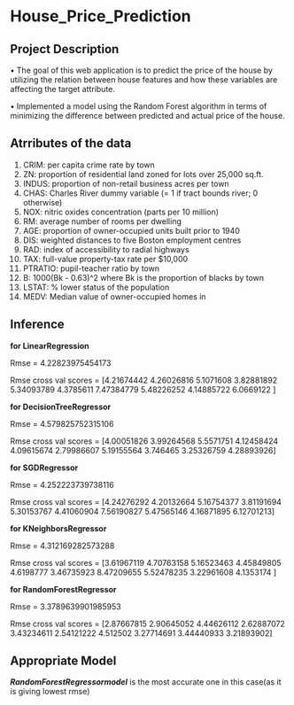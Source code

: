 # House_Price_Prediction

Project Description
---------------------

• The goal of this web application is to predict the price of the house by utilizing the relation between house 
features and how these variables are affecting the target attribute. 

• Implemented a model using the Random Forest algorithm in terms of minimizing the difference between 
predicted and actual price of the house.

Atrributes of the data
-----------------------

1. CRIM: per capita crime rate by town
2. ZN: proportion of residential land zoned for lots over 25,000 sq.ft.
3. INDUS: proportion of non-retail business acres per town
4. CHAS: Charles River dummy variable (= 1 if tract bounds river; 0 otherwise)
5. NOX: nitric oxides concentration (parts per 10 million)
6. RM: average number of rooms per dwelling
7. AGE: proportion of owner-occupied units built prior to 1940
8. DIS: weighted distances to five Boston employment centres
9. RAD: index of accessibility to radial highways
10. TAX: full-value property-tax rate per $10,000
11. PTRATIO: pupil-teacher ratio by town
12. B: 1000(Bk - 0.63)^2 where Bk is the proportion of blacks by town
13. LSTAT: % lower status of the population
14. MEDV: Median value of owner-occupied homes in

Inference
----------


**for LinearRegression**

Rmse =  4.22823975454173

Rmse cross val scores = 
 [4.21674442 4.26026816 5.1071608  3.82881892 5.34093789 4.3785611
 7.47384779 5.48226252 4.14885722 6.0669122 ]

**for DecisionTreeRegressor**

Rmse =  4.579825752315106

Rmse cross val scores =
 [4.00051826 3.99264568 5.5571751  4.12458424 4.09615674 2.79986607
 5.19155564 3.746465   3.25326759 4.28893926]

 **for SGDRegressor**
 
 Rmse =  4.252223739738116
 
Rmse cross val scores = 
 [4.24276292 4.20132664 5.16754377 3.81191694 5.30153767 4.41060904
 7.56190827 5.47565146 4.16871895 6.12701213]

 **for KNeighborsRegressor**
 
 Rmse =  4.312169282573288
 
Rmse cross val scores = 
 [3.61967119 4.70763158 5.16523463 4.45849805 4.6198777  3.46735923
 8.47209655 5.52478235 3.22961608 4.1353174 ]

**for RandomForestRegressor**

Rmse =  3.3789639901985953

Rmse cross val scores = 
 [2.87667815 2.90645052 4.44626112 2.62887072 3.43234611 2.54121222
 4.512502   3.27714691 3.44440933 3.21893902]

Appropriate Model
------------------

***RandomForestRegressormodel*** is the most accurate one in this case(as it is giving lowest rmse)
